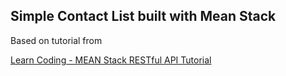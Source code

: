 <h2>Simple Contact List built with Mean Stack </h2>

Based on tutorial from

[Learn Coding - MEAN Stack RESTful API Tutorial](https://www.youtube.com/watch?v=kHV7gOHvNdk)
